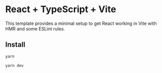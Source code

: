 # React + TypeScript + Vite

This template provides a minimal setup to get React working in Vite with HMR and some ESLint rules.

## Install

```bash
yarn
```

```bash
yarn dev
```
